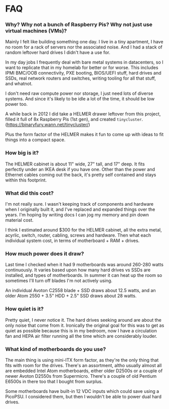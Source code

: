 # FAQ

### Why? Why not a bunch of Raspberry Pis? Why not just use virtual machines (VMs)?

Mainly I felt like building something one day.  I live in a tiny apartment,
I have no room for a rack of servers nor the associated noise.  And I had a
stack of random leftover hard drives I didn't have a use for.

In my day jobs I frequently deal with bare metal systems in datacenters, so
I want to replicate that in my homelab for better or for worse. This
includes IPMI BMC/OOB connectivity, PXE booting, BIOS/UEFI stuff, hard drives
and SSDs, real network routers and switches, writing tooling for all that
stuff, and whatnot.

I don't need raw compute power nor storage, I just need lots of diverse
systems.  And since it's likely to be idle a lot of the time, it should be
low power too.

A while back in 2012 I did take a HELMER drawer leftover from this project,
filled it full of 8x Raspberry Pis (1st gen), and created `tinycluster`.
(https://binaryfury.wann.net/tinycluster/)

Plus the form factor of the HELMER makes it fun to come up with ideas to fit
things into a compact space.

### How big is it?

The HELMER cabinet is about 11" wide, 27" tall, and 17" deep.  It fits
perfectly under an IKEA desk if you have one.  Other than the power and
Ethernet cables coming out the back, it's pretty self contained and stays
within this footprint.

### What did this cost?

I'm not really sure.  I wasn't keeping track of components and hardware when I
originally built it, and I've replaced and expanded things over the years.
I'm hoping by writing docs I can jog my memory and pin down material cost.

I think I estimated around $300 for the HELMER cabinet, all the extra metal,
acyrlic, switch, router, cabling, screws and hardware.  Then what each
individual system cost, in terms of motherboard + RAM + drives.

### How much power does it draw?

Last time I checked when it had 9 motherboards was around 260-280 watts
continuously.  It varies based upon how many hard drives vs SSDs are installed,
and types of motherboards.  In summer it can heat up the room so sometimes
I'll turn off blades I'm not actively using.

An individual Avoton C2558 blade + SSD draws about 12.5 watts, and an older
Atom 2550 + 3.5" HDD + 2.5" SSD draws about 28 watts.

### How quiet is it?

Pretty quiet, I never notice it.  The hard drives seeking around are about the
only noise that come from it.  Ironically the original goal for this was to 
get as quiet as possible because this is in my bedroom, now I have a
circulation fan and HEPA air filter running all the time which are
considerably louder.

### What kind of motherboards do you use?

The main thing is using mini-ITX form factor, as they're the only thing that
fits with room for the drives.  There's an assortment, altho usually almost
all are embedded Intel Atom motherboards, either older D2500s or a couple of
newer Avoton D2550s from Supermicro. There's a couple of old Pentium E6500s
in there too that I bought from surplus.

Some motherboards have built-in 12 VDC inputs which could save using a PicoPSU.
I considered them, but then I wouldn't be able to power dual hard drives.
